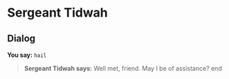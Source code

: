 # Sergeant Tidwah
## Dialog

**You say:** `hail`



>**Sergeant Tidwah says:** Well met, friend. May I be of assistance?
end
